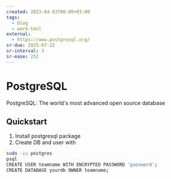```yaml
---
created: 2023-04-03T00:00+03:00
tags:
  - blog
  - work-tool
external:
  - https://www.postgresql.org/
sr-due: 2025-07-22
sr-interval: 3
sr-ease: 252
---
```


# PostgreSQL

PostgreSQL: The world's most advanced open source database

## Quickstart

1. Install postgresql package
2. Create DB and user with

```sh
sudo -iu postgres
psql
CREATE USER teamname WITH ENCRYPTED PASSWORD 'password';
CREATE DATABASE yourdb OWNER teamname;
```
